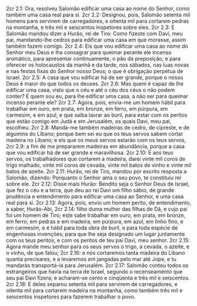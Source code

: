 2cr 2.1: Ora, resolveu Salomão edificar uma casa ao nome do Senhor, como também uma casa real para si.
2cr 2.2: Designou, pois, Salomão setenta mil homens para servirem de carregadores, e oitenta mil para cortarem pedras na montanha, e três mil e seiscentos inspetores sobre eles.
2cr 2.3: E Salomão mandou dizer a Hurão, rei de Tiro: Como fizeste com Davi, meu pai, mandando-lhe cedros para edificar uma casa em que morasse, assim também fazem comigo.
2cr 2.4: Eis que vou edificar uma casa ao nome do Senhor meu Deus e lha consagrar para queimar perante ele incenso aromático, para apresentar continuamente, o pão da preposição, e para oferecer os holocaustos da manhã e da tarde, nos sábados, nas luas novas e nas festas fixas do Senhor nosso Deus; o que é obrigação perpétua de Israel.
2cr 2.5: A casa que vou edificar há de ser grande, porque o nosso Deus é maior do que todos os deuses.
2cr 2.6: Mas quem é capaz de lhe edificar uma casa, visto que o céu e até o céu dos céus o não podem conter? E quem sou eu, para lhe edificar uma casa, a não ser para queimar incenso perante ele?
2cr 2.7: Agora, pois, envia-me um homem hábil para trabalhar em ouro, em prata, em bronze, em ferro, em púrpura, em carmesim, e em azul, e que saiba lavrar ao buril, para estar com os peritos que estão comigo em Judá e em Jerusalém, os quais Davi, meu pai, escolheu.
2cr 2.8: Manda-me também madeiras de cedro, de cipreste, e de algumins do Líbano; porque bem sei eu que os teus servos sabem cortar madeira no Líbano; e eis que os meus servos estarão com os teus servos,
2cr 2.9: a fim de me prepararem madeiras em abundância, porque a casa que vou edificar há de ser grande e maravilhosa.
2cr 2.10: E aos teus servos, os trabalhadores que cortarem a madeira, darei vinte mil coros de trigo malhado, vinte mil coros de cevada, vinte mil batos de vinho e vinte mil batos de azeite.
2cr 2.11: Hurão, rei de Tiro, mandou por escrito resposta a Salomão, dizendo: Porquanto o Senhor ama o seu povo, te constituiu rei sobre ele.
2cr 2.12: Disse mais Hurão: Bendito seja o Senhor Deus de Israel, que fez o céu e a terra, que deu ao rei Davi um filho sábio, de grande prudência e entendimento para edificar uma casa ao Senhor, e uma casa real para si.
2cr 2.13: Agora, pois, envio um homem perito, de entendimento, a saber, Hurão-Abi,
2cr 2.14: filho duma mulher das filhas de Dã, e cujo pai foi um homem de Tiro; este sabe trabalhar em ouro, em prata, em bronze, em ferro, em pedras e em madeira, em púrpura, em azul, em linho fino, e em carmesim, e é hábil para toda obra de buril, e para toda espécie de engenhosas invenções; para que lhe seja designado um lugar juntamente com os teus peritos, e com os peritos de teu pai Davi, meu senhor.
2cr 2.15: Agora mande meu senhor para os seus servos o trigo, a cevada, o azeite, e o vinho, de que falou;
2cr 2.16: e nós cortaremos tanta madeira do Líbano quanta precisares, e a levaremos em jangadas pelo mar até Jope, e tu mandarás transportá-la para Jerusalém.
2cr 2.17: Salomão contou todos os estrangeiros que havia na terra de Israel, segundo o recenseamento que seu pai Davi fizera; e acharam-se cento e cinqüenta e três mil e seiscentos.
2cr 2.18: E deles separou setenta mil para servirem de carregadores, e oitenta mil para cortarem madeira na montanha, como também três mil e seiscentos inspetores para fazerem trabalhar o povo.
